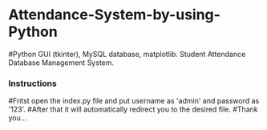 # Attendance-System-by-using-Python
#Python GUI (tkinter), MySQL database, matplotlib. Student Attendance Database Management System.

### Instructions  ###

#Fritst open the index.py file and put username as 'admin' and password as '123'.
#After that it will automatically redirect you to the desired file.
#Thank you...
